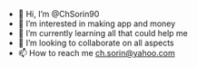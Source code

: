- 👋 Hi, I’m @ChSorin90
- 👀 I’m interested in making app and money
- 🌱 I’m currently learning all that could help me 
- 💞️ I’m looking to collaborate on all aspects 
- 📫 How to reach me ch.sorin@yahoo.com

<!---
ChSorin90/ChSorin90 is a ✨ special ✨ repository because its `README.md` (this file) appears on your GitHub profile.
You can click the Preview link to take a look at your changes.
--->
